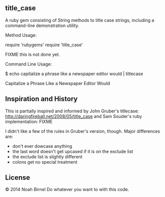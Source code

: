 title_case
---------

A ruby gem consisting of String methods to title case strings,
including a command-line demonstration utility.

Method Usage:

  require 'rubygems'
  require 'title_case'

  FIXME this is not done yet.

Command Line Usage:

  $ echo capitalize a phrase like a newspaper editor would  | titlecase

  Capitalize a Phrase Like a Newspaper Editor Would

Inspiration and History
---------

This is partially inspired and informed by John Gruber's titlecase: 
<http://daringfireball.net/2008/05/title_case>
and Sam Souder's ruby implementation:
FIXME

I didn't like a few of the rules in Gruber's version, though.
Major differences are:
  - don't ever dowcase anything
  - the last word doesn't get upcased if it is on the exclude list
  - the exclude list is slightly different
  - colons get no special treatment


License
---------
© 2014 Noah Birnel
Do whatever you want to with this code.




